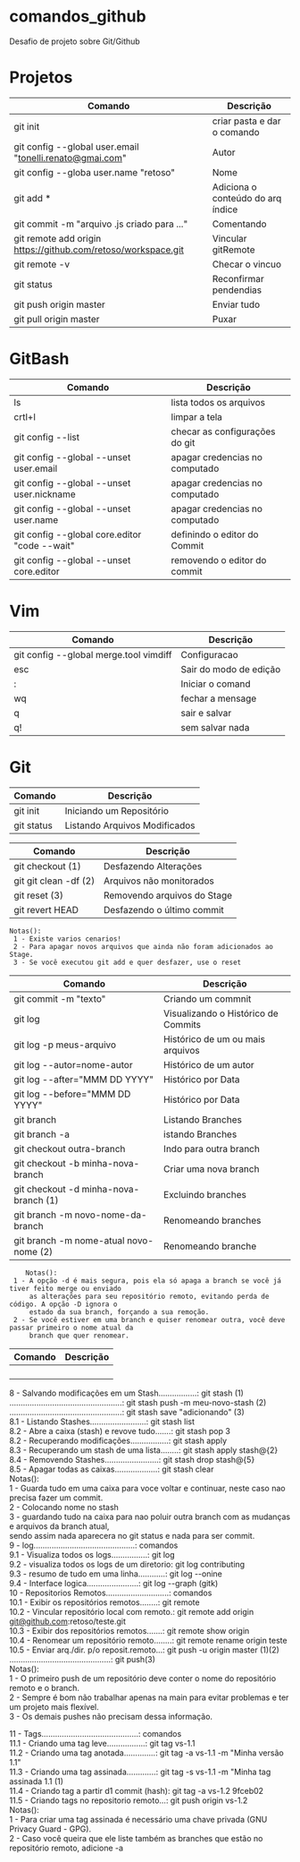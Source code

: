 # comandos_github

Desafio de projeto sobre Git/Github



# Projetos
| Comando | Descrição |
| --- | --- |
| git init | criar pasta e dar o comando |
| git config --global user.email "tonelli.renato@gmai.com" | Autor |
| git config --globa user.name "retoso" | Nome |
| git add *  | Adiciona o conteúdo do arq índice |
| git commit -m "arquivo .js criado para ..." | Comentando  |
| git remote add origin https://github.com/retoso/workspace.git | Vincular gitRemote |
| git remote -v  | Checar o vincuo |
| git status  | Reconfirmar pendendias |
| git push origin master | Enviar tudo |
| git pull origin master | Puxar |
     
# GitBash
| Comando | Descrição |
| --- | --- |
| ls | lista todos os arquivos |
| crtl+l | limpar a tela |
| git config --list | checar as configurações do git |
| git config --global --unset user.email | apagar credencias no computado |
| git config --global --unset user.nickname | apagar credencias no computado |
| git config --global --unset user.name | apagar credencias no computado |
| git config --global core.editor "code --wait" | definindo o editor do Commit |
| git config --global --unset core.editor  | removendo o editor do commit |


# Vim
| Comando | Descrição |
| --- | --- |
| git config --global merge.tool vimdiff | Configuracao |
| esc | Sair do modo de edição |
| : | Iniciar o comand |
| wq | fechar a mensage |
| q | sair e salvar |
| q! | sem salvar nada |

# Git
| Comando | Descrição |
| --- | --- |
| git init  | Iniciando um Repositório  |
| git status  | Listando Arquivos Modificados |

| Comando | Descrição |
| --- | --- |
| git checkout (1)  | Desfazendo Alterações  |
| git git clean -df (2) | Arquivos não monitorados  |
| git reset (3) | Removendo arquivos do Stage |
| git revert HEAD  | Desfazendo o último commit  |
	Notas():    
	 1 - Existe varios cenarios!    
	 2 - Para apagar novos arquivos que ainda não foram adicionados ao Stage.     
	 3 - Se você executou git add e quer desfazer, use o reset 
	 
| Comando | Descrição |
| --- | --- |	 
| git commit -m "texto" | Criando um commnit |
| git log | Visualizando o Histórico de Commits  |
| git log -p meus-arquivo  | Histórico de um ou mais arquivos |
| git log --autor=nome-autor | Histórico de um autor |
| git log --after="MMM DD YYYY"  | Histórico por Data |
| git log --before="MMM DD YYYY"  | Histórico por Data |
| git branch | Listando Branches |
| git branch -a | istando Branches |
| git checkout outra-branch | Indo para outra branch |
| git checkout -b minha-nova-branch  | Criar uma nova branch  |
| git checkout -d minha-nova-branch (1) | Excluindo branches |
| git branch -m novo-nome-da-branch | Renomeando branches |
| git branch -m nome-atual novo-nome (2) | Renomeando branche |
        Notas():     
	 1 - A opção -d é mais segura, pois ela só apaga a branch se você já tiver feito merge ou enviado      
	     as alterações para seu repositório remoto, evitando perda de código. A opção -D ignora o      
	     estado da sua branch, forçando a sua remoção.     
	 2 - Se você estiver em uma branch e quiser renomear outra, você deve passar primeiro o nome atual da      
	     branch que quer renomear. 
| Comando | Descrição |
| --- | --- |	
|  |  |
|  |  |
|  |  |
|  |  |
      
 
     
 8 - Salvando modificações em um Stash.................: git stash (1)     
     ..................................................: git stash push -m meu-novo-stash (2)     
     ..................................................: git stash save "adicionando" (3)     
	    8.1 - Listando Stashes.........................: git stash list     
	    8.2 - Abre a caixa (stash) e revove tudo.......: git stash pop 3     
	    8.2 - Recuperando modificações.................: git stash apply     
	    8.3 - Recuperando um stash de uma lista........: git stash apply stash@{2}     
	    8.4 - Removendo Stashes........................: git stash drop stash@{5}     
        8.5 - Apagar todas as caixas...................: git stash clear     
	Notas():     
	 1 - Guarda tudo em uma caixa para voce voltar e continuar, neste caso nao precisa fazer um commit.     
	 2 - Colocando nome no stash     
	 3 - guardando tudo na caixa para nao poluir outra branch com as mudanças e arquivos da branch atual,     
             sendo assim nada aparecera no git status e nada para ser commit.     
 9 - log.............................................: comandos     
	    9.1 - Visualiza todos os logs................: git log     
        9.2 - visualiza todos os logs de um diretorio: git log contributing     
 	    9.3 - resumo de tudo em uma linha............: git log --onine     
	    9.4 - Interface logica.......................: git log --graph (gitk)     
10 - Repositorios Remotos............................: comandos     
	    10.1 - Exibir os repositórios remotos........: git remote     
	    10.2 - Vincular repositório local com remoto.: git remote add origin git@github.com:retoso/teste.git     
	    10.3 - Exibir dos repositórios remotos.......: git remote show origin     
	    10.4 - Renomear um repositório remoto........: git remote rename origin teste     
	    10.5 - Enviar arq./dir. p/o reposit.remoto...: git push -u origin master (1)(2)     
        .............................................: git push(3)     
	Notas():     
	 1 - O primeiro push de um repositório deve conter o nome do repositório remoto e o branch.     
	 2 - Sempre é bom não trabalhar apenas na main para evitar problemas e ter um projeto mais flexível.     
	 3 - Os demais pushes não precisam dessa informação.     

11 - Tags...........................................: comandos     
	    11.1 - Criando uma tag leve.................: git tag vs-1.1     
	    11.2 - Criando uma tag anotada..............: git tag -a vs-1.1 -m "Minha versão 1.1"     
	    11.3 - Criando uma tag assinada.............: git tag -s vs-1.1 -m "Minha tag assinada 1.1 (1)     
	    11.4 - Criando tag a partir d1 commit (hash): git tag -a vs-1.2 9fceb02     
	    11.5 - Criando tags no repositorio remoto...: git push origin vs-1.2     
	Notas():     
	 1 - Para criar uma tag assinada é necessário uma chave privada (GNU Privacy Guard - GPG).     
	 2 - Caso você queira que ele liste também as branches que estão no repositório remoto, adicione -a     
       

